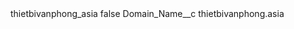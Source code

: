 <?xml version="1.0" encoding="UTF-8"?>
<CustomMetadata xmlns="http://soap.sforce.com/2006/04/metadata" xmlns:xsi="http://www.w3.org/2001/XMLSchema-instance" xmlns:xsd="http://www.w3.org/2001/XMLSchema">
    <label>thietbivanphong_asia</label>
    <protected>false</protected>
    <values>
        <field>Domain_Name__c</field>
        <value xsi:type="xsd:string">thietbivanphong.asia</value>
    </values>
</CustomMetadata>
